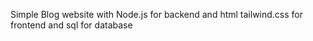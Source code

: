 Simple Blog website with Node.js for backend and html tailwind.css for frontend and sql for database 
